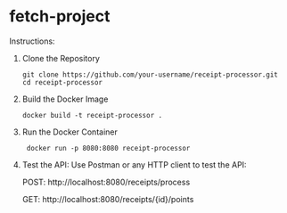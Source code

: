 # fetch-project

Instructions:
1. Clone the Repository
   ```
   git clone https://github.com/your-username/receipt-processor.git
   cd receipt-processor
   ```
2. Build the Docker Image
   ```
   docker build -t receipt-processor .
   ```
3. Run the Docker Container
   ```
    docker run -p 8080:8080 receipt-processor
   ```

4. Test the API:
   Use Postman or any HTTP client to test the API:
   
   POST: http://localhost:8080/receipts/process

   GET:  http://localhost:8080/receipts/{id}/points

   

